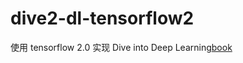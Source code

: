 # dive2-dl-tensorflow2
使用 tensorflow 2.0 实现 Dive into Deep Learning[book](https://zh.d2l.ai/chapter_preface/preface.html)

